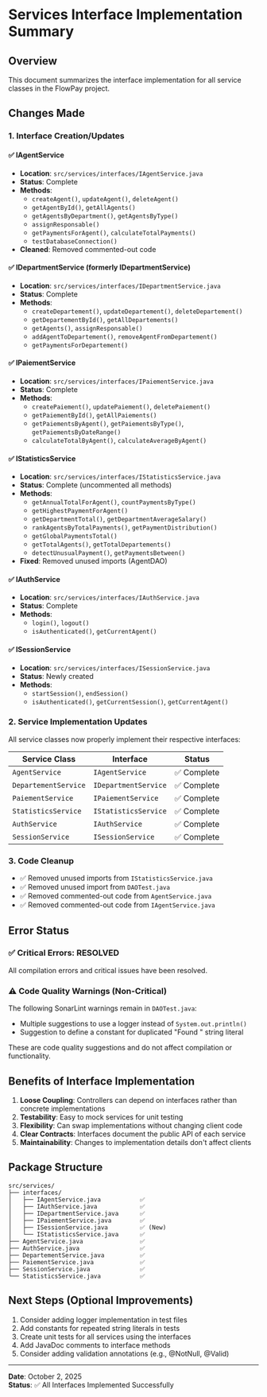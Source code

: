 # Services Interface Implementation Summary

## Overview
This document summarizes the interface implementation for all service classes in the FlowPay project.

## Changes Made

### 1. Interface Creation/Updates

#### ✅ IAgentService
- **Location**: `src/services/interfaces/IAgentService.java`
- **Status**: Complete
- **Methods**:
  - `createAgent()`, `updateAgent()`, `deleteAgent()`
  - `getAgentById()`, `getAllAgents()`
  - `getAgentsByDepartment()`, `getAgentsByType()`
  - `assignResponsable()`
  - `getPaymentsForAgent()`, `calculateTotalPayments()`
  - `testDatabaseConnection()`
- **Cleaned**: Removed commented-out code

#### ✅ IDepartmentService (formerly IDepartmentService)
- **Location**: `src/services/interfaces/IDepartmentService.java`
- **Status**: Complete
- **Methods**:
  - `createDepartement()`, `updateDepartement()`, `deleteDepartement()`
  - `getDepartementById()`, `getAllDepartements()`
  - `getAgents()`, `assignResponsable()`
  - `addAgentToDepartement()`, `removeAgentFromDepartement()`
  - `getPaymentsForDepartement()`

#### ✅ IPaiementService
- **Location**: `src/services/interfaces/IPaiementService.java`
- **Status**: Complete
- **Methods**:
  - `createPaiement()`, `updatePaiement()`, `deletePaiement()`
  - `getPaiementById()`, `getAllPaiements()`
  - `getPaiementsByAgent()`, `getPaiementsByType()`, `getPaiementsByDateRange()`
  - `calculateTotalByAgent()`, `calculateAverageByAgent()`

#### ✅ IStatisticsService
- **Location**: `src/services/interfaces/IStatisticsService.java`
- **Status**: Complete (uncommented all methods)
- **Methods**:
  - `getAnnualTotalForAgent()`, `countPaymentsByType()`
  - `getHighestPaymentForAgent()`
  - `getDepartmentTotal()`, `getDepartmentAverageSalary()`
  - `rankAgentsByTotalPayments()`, `getPaymentDistribution()`
  - `getGlobalPaymentsTotal()`
  - `getTotalAgents()`, `getTotalDepartements()`
  - `detectUnusualPayment()`, `getPaymentsBetween()`
- **Fixed**: Removed unused imports (AgentDAO)

#### ✅ IAuthService
- **Location**: `src/services/interfaces/IAuthService.java`
- **Status**: Complete
- **Methods**:
  - `login()`, `logout()`
  - `isAuthenticated()`, `getCurrentAgent()`

#### ✅ ISessionService
- **Location**: `src/services/interfaces/ISessionService.java`
- **Status**: Newly created
- **Methods**:
  - `startSession()`, `endSession()`
  - `isAuthenticated()`, `getCurrentSession()`, `getCurrentAgent()`

### 2. Service Implementation Updates

All service classes now properly implement their respective interfaces:

| Service Class | Interface | Status |
|--------------|-----------|--------|
| `AgentService` | `IAgentService` | ✅ Complete |
| `DepartementService` | `IDepartmentService` | ✅ Complete |
| `PaiementService` | `IPaiementService` | ✅ Complete |
| `StatisticsService` | `IStatisticsService` | ✅ Complete |
| `AuthService` | `IAuthService` | ✅ Complete |
| `SessionService` | `ISessionService` | ✅ Complete |

### 3. Code Cleanup

- ✅ Removed unused imports from `IStatisticsService.java`
- ✅ Removed unused import from `DAOTest.java`
- ✅ Removed commented-out code from `AgentService.java`
- ✅ Removed commented-out code from `IAgentService.java`

## Error Status

### ✅ Critical Errors: RESOLVED
All compilation errors and critical issues have been resolved.

### ⚠️ Code Quality Warnings (Non-Critical)
The following SonarLint warnings remain in `DAOTest.java`:
- Multiple suggestions to use a logger instead of `System.out.println()`
- Suggestion to define a constant for duplicated "Found " string literal

These are code quality suggestions and do not affect compilation or functionality.

## Benefits of Interface Implementation

1. **Loose Coupling**: Controllers can depend on interfaces rather than concrete implementations
2. **Testability**: Easy to mock services for unit testing
3. **Flexibility**: Can swap implementations without changing client code
4. **Clear Contracts**: Interfaces document the public API of each service
5. **Maintainability**: Changes to implementation details don't affect clients

## Package Structure

```
src/services/
├── interfaces/
│   ├── IAgentService.java           ✅
│   ├── IAuthService.java            ✅
│   ├── IDepartmentService.java      ✅
│   ├── IPaiementService.java        ✅
│   ├── ISessionService.java         ✅ (New)
│   └── IStatisticsService.java      ✅
├── AgentService.java                ✅
├── AuthService.java                 ✅
├── DepartementService.java          ✅
├── PaiementService.java             ✅
├── SessionService.java              ✅
└── StatisticsService.java           ✅
```

## Next Steps (Optional Improvements)

1. Consider adding logger implementation in test files
2. Add constants for repeated string literals in tests
3. Create unit tests for all services using the interfaces
4. Add JavaDoc comments to interface methods
5. Consider adding validation annotations (e.g., @NotNull, @Valid)

---

**Date**: October 2, 2025  
**Status**: ✅ All Interfaces Implemented Successfully
